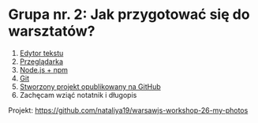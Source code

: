 # Grupa nr. 2: Jak przygotować się do warsztatów?

1. [Edytor tekstu](/master/partials/edytor-tekstu.md)
2. [Przeglądarka](/master/partials/przegladarka.md)
3. [Node.js + npm](/master/partials/node+npm.md)
4. [Git](/master/partials/stworz-projekt.md)
5. [Stworzony projekt opublikowany na GitHub](/workshop-setup/partials/opublikuj-projekt-na-github.md)
6. Zachęcam wziąć notatnik i długopis

Projekt:
<https://github.com/nataliya19/warsawjs-workshop-26-my-photos>
